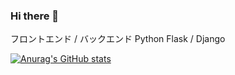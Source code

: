 ### Hi there 👋

フロントエンド / バックエンド
Python
Flask / Django

[![Anurag's GitHub stats](https://github-readme-stats.vercel.app/api?username=xero-py)](https://github.com/anuraghazra/github-readme-stats)

